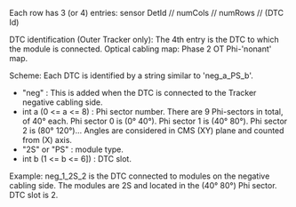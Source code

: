 Each row has 3 (or 4) entries:
sensor DetId  //  numCols   //  numRows   //   (DTC Id)


DTC identification (Outer Tracker only):
The 4th entry is the DTC to which the module is connected.
Optical cabling map: Phase 2 OT Phi-'nonant' map.

Scheme: Each DTC is identified by a string similar to 'neg_a_PS_b'.
* "neg" :                   This is added when the DTC is connected to the Tracker negative cabling side.
* int a (0 <= a <= 8) :     Phi sector number.
                            There are 9 Phi-sectors in total, of 40° each. 
                            Phi sector 0 is (0° 40°). Phi sector 1 is (40° 80°). Phi sector 2 is (80° 120°)...
                            Angles are considered in CMS (XY) plane and counted from (X) axis.
* "2S" or "PS" :            module type.
* int b (1 <= b <= 6]) :    DTC slot.

Example:
neg_1_2S_2 is the DTC connected to modules on the negative cabling side. 
The modules are 2S and located in the (40° 80°) Phi sector. 
DTC slot is 2.

